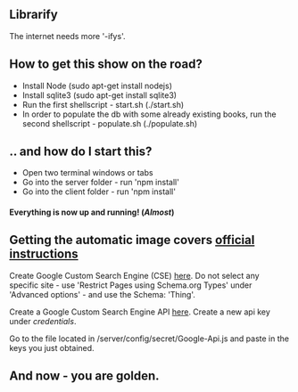 ## Librarify
The internet needs more '-ifys'.

## How to get this show on the road?
* Install Node (sudo apt-get install nodejs)
* Install sqlite3 (sudo apt-get install sqlite3)
* Run the first shellscript - start.sh (./start.sh)
* In order to populate the db with some already existing books, run the second shellscript - populate.sh (./populate.sh) 

## .. and how do I start this?
* Open two terminal windows or tabs
* Go into the server folder - run 'npm install'
* Go into the client folder - run 'npm install'

#### Everything is now up and running! (*Almost*)

## Getting the automatic image covers [official instructions](https://github.com/vadimdemedes/google-images)
Create Google Custom Search Engine (CSE) [here](https://cse.google.com/cse).
Do not select any specific site - use 'Restrict Pages using Schema.org Types' under 'Advanced options' - and use the Schema: 'Thing'.

Create a Google Custom Search Engine API [here](https://console.developers.google.com).
Create a new api key under *credentials*.

Go to the file located in /server/config/secret/Google-Api.js and paste in the keys you just obtained. 

## And now - you are golden.
